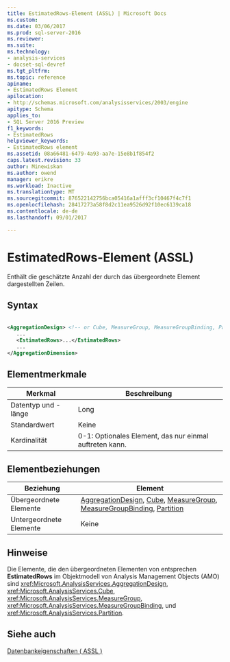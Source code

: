```yaml
---
title: EstimatedRows-Element (ASSL) | Microsoft Docs
ms.custom: 
ms.date: 03/06/2017
ms.prod: sql-server-2016
ms.reviewer: 
ms.suite: 
ms.technology:
- analysis-services
- docset-sql-devref
ms.tgt_pltfrm: 
ms.topic: reference
apiname:
- EstimatedRows Element
apilocation:
- http://schemas.microsoft.com/analysisservices/2003/engine
apitype: Schema
applies_to:
- SQL Server 2016 Preview
f1_keywords:
- EstimatedRows
helpviewer_keywords:
- EstimatedRows element
ms.assetid: 08a66481-6479-4a93-aa7e-15e8b1f854f2
caps.latest.revision: 33
author: Minewiskan
ms.author: owend
manager: erikre
ms.workload: Inactive
ms.translationtype: MT
ms.sourcegitcommit: 876522142756bca05416a1afff3cf10467f4c7f1
ms.openlocfilehash: 28417273a58f8d2c11ea9526d92f10ec6139ca18
ms.contentlocale: de-de
ms.lasthandoff: 09/01/2017

---
```

# <a name="estimatedrows-element-assl"></a>EstimatedRows-Element (ASSL)
  Enthält die geschätzte Anzahl der durch das übergeordnete Element dargestellten Zeilen.  
  
## <a name="syntax"></a>Syntax  
  
```xml  
  
<AggregationDesign> <!-- or Cube, MeasureGroup, MeasureGroupBinding, Partition -->  
   ...  
   <EstimatedRows>...</EstimatedRows>  
   ...  
</AggregationDimension>  
```  
  
## <a name="element-characteristics"></a>Elementmerkmale  
  
|Merkmal|Beschreibung|  
|--------------------|-----------------|  
|Datentyp und -länge|Long|  
|Standardwert|Keine|  
|Kardinalität|0-1: Optionales Element, das nur einmal auftreten kann.|  
  
## <a name="element-relationships"></a>Elementbeziehungen  
  
|Beziehung|Element|  
|------------------|-------------|  
|Übergeordnete Elemente|[AggregationDesign](../../../analysis-services/scripting/objects/aggregationdesign-element-assl.md), [Cube](../../../analysis-services/scripting/objects/cube-element-assl.md), [MeasureGroup](../../../analysis-services/scripting/objects/measuregroup-element-assl.md), [MeasureGroupBinding](../../../analysis-services/scripting/data-type/measuregroupbinding-data-type-assl.md), [Partition](../../../analysis-services/scripting/objects/partition-element-assl.md)|  
|Untergeordnete Elemente|Keine|  
  
## <a name="remarks"></a>Hinweise  
 Die Elemente, die den übergeordneten Elementen von entsprechen **EstimatedRows** im Objektmodell von Analysis Management Objects (AMO) sind <xref:Microsoft.AnalysisServices.AggregationDesign>, <xref:Microsoft.AnalysisServices.Cube>, <xref:Microsoft.AnalysisServices.MeasureGroup>, <xref:Microsoft.AnalysisServices.MeasureGroupBinding>, und <xref:Microsoft.AnalysisServices.Partition>.  
  
## <a name="see-also"></a>Siehe auch  
 [Datenbankeigenschaften &#40; ASSL &#41;](../../../analysis-services/scripting/properties/properties-assl.md)  
  
  

